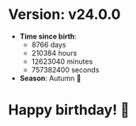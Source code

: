 # Version: v24.0.0
- **Time since birth**:
  - 8766 days
  - 210384 hours
  - 12623040 minutes
  - 757382400 seconds
- **Season**: Autumn 🍁
# Happy birthday! 🎂
